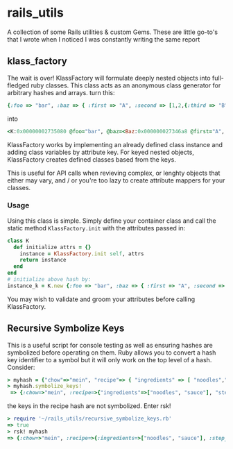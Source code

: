 rails_utils
================
A collection of some Rails utilities & custom Gems. These are little go-to's that I wrote when I noticed I was constantly writing the same report 
## klass_factory
The wait is over! KlassFactory will formulate deeply nested objects into full-fledged ruby classes. This class acts as an anonymous class generator for arbitrary hashes and arrays. 
turn this:
```ruby
{:foo => "bar", :baz => { :first => "A", :second => [1,2,{:third => "B"}]}}
``` 
into
```ruby
<K:0x00000002735080 @foo="bar", @baz=<Baz:0x000000027346a8 @first="A", @second=[1, 2, <Second:0x00000002733500 @third="B">]>> 
```
KlassFactory works by implementing an already defined class instance and adding class variables by attribute key. For keyed nested objects, KlassFactory creates defined classes based from the keys. 

This is useful for API calls when revieving complex, or lenghty objects that either may vary, and / or you're too lazy to create attribute mappers for your classes.

### Usage
Using this class is simple. Simply define your container class and call the static method `KlassFactory.init` with the attributes passed in:
```ruby
class K
  def initialize attrs = {}
    instance = KlassFactory.init self, attrs
    return instance
  end
end
# initialize above hash by:
instance_k = K.new {:foo => "bar", :baz => { :first => "A", :second => [1,2,{:third => "B"}]}}
```

You may wish to validate and groom your attributes before calling KlassFactory. 

## Recursive Symbolize Keys
This is a useful script for console testing as well as ensuring hashes are symbolized before operating on them. Ruby allows you to convert a hash key identifier to a symbol but it will only work on the top level of a hash. Consider:
```ruby
> myhash = {"chow"=>"mein", "recipe"=> { "ingredients" => [ "noodles","sauce"], "step_one" => "get noodles" } }
> myhash.symbolize_keys!
 => {:chow=>"mein", :recipe=>{"ingredients"=>["noodles", "sauce"], "step_one"=>"get noodles"}}
 ```
 the keys in the recipe hash are not symbolized.
 Enter rsk!
 ```ruby
 > require '~/rails_utils/recursive_symbolize_keys.rb'
 => true 
> rsk! myhash
 => {:chow=>"mein", :recipe=>{:ingredients=>["noodles", "sauce"], :step_one=>"get noodles"}} 
  ```
